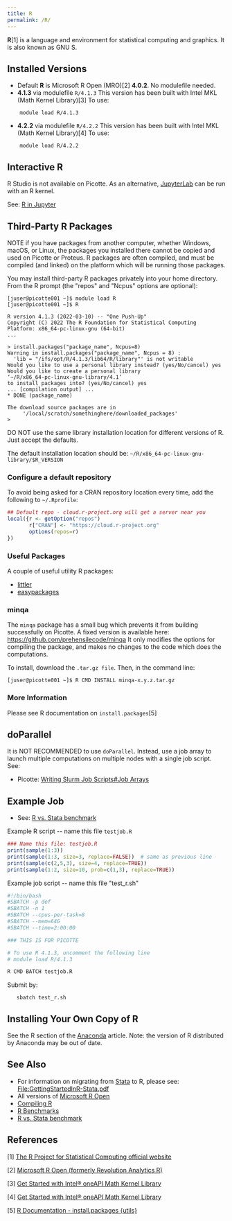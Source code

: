 ```yaml
---
title: R
permalink: /R/
---
```


**R**[1] is a language and environment for statistical computing and
graphics. It is also known as GNU S.

Installed Versions
------------------

-   Default **R** is Microsoft R Open (MRO)[2] **4.0.2**. No modulefile
    needed.
-   **4.1.3** via modulefile `R/4.1.3` This version has been built with
    Intel MKL (Math Kernel Library)[3] To use:

`    module load R/4.1.3`

-   **4.2.2** via modulefile `R/4.2.2` This version has been built with
    Intel MKL (Math Kernel Library)[4] To use:

`    module load R/4.2.2`

Interactive R
-------------

R Studio is not available on Picotte. As an alternative,
[JupyterLab](/JupyterLab "wikilink") can be run with an R kernel.

See: [R in Jupyter](/R_in_Jupyter "wikilink")

Third-Party R Packages
----------------------

NOTE if you have packages from another computer, whether Windows, macOS,
or Linux, the packages you installed there cannot be copied and used on
Picotte or Proteus. R packages are often compiled, and must be compiled
(and linked) on the platform which will be running those packages.

You may install third-party R packages privately into your home
directory. From the R prompt (the "repos" and "Ncpus" options are
optional):

``` text
[juser@picotte001 ~]$ module load R
[juser@picotte001 ~]$ R

R version 4.1.3 (2022-03-10) -- "One Push-Up"
Copyright (C) 2022 The R Foundation for Statistical Computing
Platform: x86_64-pc-linux-gnu (64-bit)
...

> install.packages("package_name", Ncpus=8)
Warning in install.packages("package_name", Ncpus = 8) :
  'lib = "/ifs/opt/R/4.1.3/lib64/R/library"' is not writable
Would you like to use a personal library instead? (yes/No/cancel) yes
Would you like to create a personal library
‘~/R/x86_64-pc-linux-gnu-library/4.1’
to install packages into? (yes/No/cancel) yes
... [compilation output] ...
* DONE (package_name)

The download source packages are in
     '/local/scratch/somethinghere/downloaded_packages'
>
```

DO NOT use the same library installation location for different versions
of R. Just accept the defaults.

The default installation location should be:
`~/R/x86_64-pc-linux-gnu-library/$R_VERSION`

### Configure a default repository

To avoid being asked for a CRAN repository location every time, add the
following to `~/.Rprofile`:

``` R
## Default repo - cloud.r-project.org will get a server near you
local({r <- getOption("repos")
       r["CRAN"] <- "https://cloud.r-project.org"
       options(repos=r)
})
```

### Useful Packages

A couple of useful utility R packages:

-   [littler](http://dirk.eddelbuettel.com/code/littler.html)
-   [easypackages](https://CRAN.R-project.org/package=easypackages)

### minqa

The `minqa` package has a small bug which prevents it from building
successfully on Picotte. A fixed version is available here:
<https://github.com/prehensilecode/minqa> It only modifies the options
for compiling the package, and makes no changes to the code which does
the computations.

To install, download the `.tar.gz file`. Then, in the command line:

``` text
[juser@picotte001 ~]$ R CMD INSTALL minqa-x.y.z.tar.gz
```

### More Information

Please see R documentation on `install.packages`[5]

doParallel
----------

It is NOT RECOMMENDED to use `doParallel`. Instead, use a job array to
launch multiple computations on multiple nodes with a single job script.
See:

-   Picotte: [Writing Slurm Job Scripts\#Job Arrays](/Writing_Slurm_Job_Scripts#Job_Arrays "wikilink")

Example Job
-----------

-   See: [R vs. Stata benchmark](/R_vs._Stata_benchmark "wikilink")

Example R script -- name this file `testjob.R`

``` R
### Name this file: testjob.R
print(sample(1:3))
print(sample(1:3, size=3, replace=FALSE))  # same as previous line
print(sample(c(2,5,3), size=4, replace=TRUE))
print(sample(1:2, size=10, prob=c(1,3), replace=TRUE))
```

Example job script -- name this file "test_r.sh"

``` bash
#!/bin/bash
#SBATCH -p def
#SBATCH -n 1
#SBATCH --cpus-per-task=8
#SBATCH --mem=64G
#SBATCH --time=2:00:00

### THIS IS FOR PICOTTE

# To use R 4.1.3, uncomment the following line
# module load R/4.1.3

R CMD BATCH testjob.R
```

Submit by:

`   sbatch test_r.sh`

Installing Your Own Copy of R
-----------------------------

See the R section of the [Anaconda](/Anaconda "wikilink") article. Note:
the version of R distributed by Anaconda may be out of date.

See Also
--------

-   For information on migrating from [Stata](/Stata "wikilink") to R,
    please see:
    [<File:GettingStartedInR-Stata.pdf>](/GettingStartedInR-Stata.pdf "wikilink")
-   All versions of [Microsoft R Open](https://mran.microsoft.com/release-history)
-   [Compiling R](/Compiling_R "wikilink")
-   [R Benchmarks](/R_Benchmarks "wikilink")
-   [R vs. Stata benchmark](/R_vs._Stata_benchmark "wikilink")

References
----------

<references/>

[1] [The R Project for Statistical Computing official website](http://www.r-project.org/)

[2] [Microsoft R Open (formerly Revolution Analytics R)](https://mran.microsoft.com/open/)

[3] [Get Started with Intel® oneAPI Math Kernel Library](https://www.intel.com/content/www/us/en/develop/documentation/get-started-with-mkl-for-dpcpp/top.html)

[4] [Get Started with Intel® oneAPI Math Kernel Library](https://www.intel.com/content/www/us/en/develop/documentation/get-started-with-mkl-for-dpcpp/top.html)

[5] [R Documentation - install.packages {utils}](https://stat.ethz.ch/R-manual/R-devel/library/utils/html/install.packages.html)